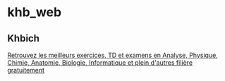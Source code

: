 # khb_web
## Khbich
[Retrouvez les meilleurs exercices, TD et examens en Analyse, Physique, Chimie, Anatomie, Biologie, Informatique et plein d'autres filière gratuitement](http://khbich.com)
